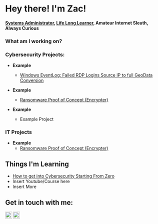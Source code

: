 <h1>
  Hey there! I'm Zac!
</h1>
<h4>
<a href="https://www.linkedin.com/in/zac-turner/">Systems Administrator</a>, <a href="https://degreed.com/profile/zturner">Life Long Learner</a>, Amateur Internet Sleuth, Always Curious
</h4>
  
<h3>What am I working on?</h3>
<h3>Cybersecurity Projects:</h3>
  
- <b>Example</b>
  - [Windows EventLog: Failed RDP Logins Source IP to full GeoData Conversion](https://github.com/joshmadakor1/Sentinel-Lab)

- <b>Example</b>
  - [Ransomware Proof of Concept (Encrypter)](https://github.com/joshmadakor1/EncrypterPOC)

- <b>Example</b>
  - Example Project

<h3>IT Projects</h3>

- <b>Example</b>
    - [Ransomware Proof of Concept (Encrypter)](https://github.com/joshmadakor1/EncrypterPOC)

<h2>Things I'm Learning</h2>

- [How to get into Cybersecurity Starting From Zero](https://www.youtube.com/watch?v=a83ASGn_V_s)
- Insert Youtube/Course here
- Insert More

<h2> Get in touch with me:</h2>

[<img align="left" alt="JoshMadakor | LinkedIn" width="22px" src="https://cdn.jsdelivr.net/npm/simple-icons@v3/icons/linkedin.svg" />][linkedin]
[<img align="left" alt="JoshMadakor | LinkedIn" width="22px" src="https://cdn.jsdelivr.net/npm/simple-icons@v3/icons/linkedin.svg" />][Website]

[linkedin]: https://linkedin.com/in/zac-turner
[Website]: https://zachacks.me


<!--
Here are some ideas to get you started:

- 🔭 I’m currently working on ...
- 🌱 I’m currently learning ...
- 👯 I’m looking to collaborate on ...
- 🤔 I’m looking for help with ...
- 💬 Ask me about ...
- 📫 How to reach me: ...
- 😄 Pronouns: ...
- ⚡ Fun fact: ...
-->
